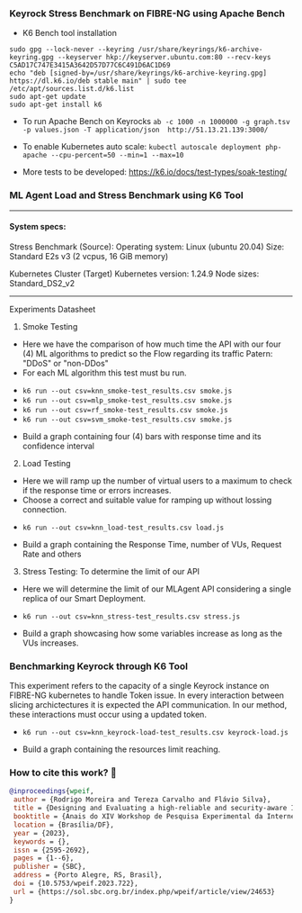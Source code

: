 ### Keyrock Stress Benchmark on FIBRE-NG using Apache Bench

* K6 Bench tool installation

```
sudo gpg --lock-never --keyring /usr/share/keyrings/k6-archive-keyring.gpg --keyserver hkp://keyserver.ubuntu.com:80 --recv-keys C5AD17C747E3415A3642D57D77C6C491D6AC1D69
echo "deb [signed-by=/usr/share/keyrings/k6-archive-keyring.gpg] https://dl.k6.io/deb stable main" | sudo tee /etc/apt/sources.list.d/k6.list
sudo apt-get update
sudo apt-get install k6
```

* To run Apache Bench on Keyrocks
`ab -c 1000 -n 1000000 -g graph.tsv -p values.json -T application/json  http://51.13.21.139:3000/`

* To enable Kubernetes auto scale:
`kubectl autoscale deployment php-apache --cpu-percent=50 --min=1 --max=10`
* More tests to be developed: https://k6.io/docs/test-types/soak-testing/
### ML Agent Load and Stress Benchmark using K6 Tool
---
#### System specs:

Stress Benchmark (Source):
Operating system: Linux (ubuntu 20.04)
Size: Standard E2s v3 (2 vcpus, 16 GiB memory)

Kubernetes Cluster (Target)
Kubernetes version: 1.24.9
Node sizes: Standard_DS2_v2

---
Experiments Datasheet

1. Smoke Testing
* Here we have the comparison of how much time the API with our four (4) ML algorithms to predict so the Flow regarding its traffic Patern: "DDoS" or "non-DDos"
* For each ML algorithm this test must bu run.
- `k6 run --out csv=knn_smoke-test_results.csv smoke.js`
- `k6 run --out csv=mlp_smoke-test_results.csv smoke.js`
- `k6 run --out csv=rf_smoke-test_results.csv smoke.js`
- `k6 run --out csv=svm_smoke-test_results.csv smoke.js`
* Build a graph containing four (4) bars with response time and its confidence interval
2. Load Testing
* Here we will ramp up the number of virtual users to a maximum to check if the response time or errors increases.
* Choose a correct and suitable value for ramping up without lossing connection.
- `k6 run --out csv=knn_load-test_results.csv load.js`
* Build a graph containing the Response Time, number of VUs, Request Rate and others
3. Stress Testing: To determine the limit of our API
* Here we will determine the limit of our MLAgent API considering a single replica of our Smart Deployment.
- `k6 run --out csv=knn_stress-test_results.csv stress.js`
* Build a graph showcasing how some variables increase as long as the VUs increases.

### Benchmarking Keyrock through K6 Tool

This experiment refers to the capacity of a single Keyrock instance on FIBRE-NG kubernetes to handle 
Token issue. In every interaction between slicing archictectures it is expected the API communication.
In our method, these interactions must occur using a updated token.

- `k6 run --out csv=knn_keyrock-load-test_results.csv keyrock-load.js`
* Build a graph containing the resources limit reaching.

### How to cite this work? :newspaper:

```bibtex
@inproceedings{wpeif,
 author = {Rodrigo Moreira and Tereza Carvalho and Flávio Silva},
 title = {Designing and Evaluating a high-reliable and security-aware Identity and Access Management for Slicing Architectures},
 booktitle = {Anais do XIV Workshop de Pesquisa Experimental da Internet do Futuro},
 location = {Brasília/DF},
 year = {2023},
 keywords = {},
 issn = {2595-2692},
 pages = {1--6},
 publisher = {SBC},
 address = {Porto Alegre, RS, Brasil},
 doi = {10.5753/wpeif.2023.722},
 url = {https://sol.sbc.org.br/index.php/wpeif/article/view/24653}
}
```

